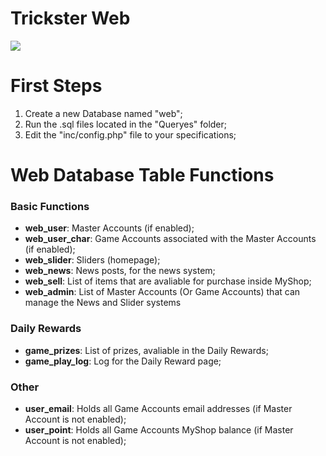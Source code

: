 # Trickster Web
![]([https://forum.ragezone.com/attachments/sar27by-png.257629/](https://forum.ragezone.com/attachments/sar27by-webp.257629/))

# First Steps
1. Create a new Database named "web";
2. Run the .sql files located in the "Queryes" folder;
3. Edit the "inc/config.php" file to your specifications;  

# Web Database Table Functions
### Basic Functions
- **web_user**: Master Accounts (if enabled);
- **web_user_char**: Game Accounts associated with the Master Accounts (if enabled);
- **web_slider**: Sliders (homepage);
- **web_news**: News posts, for the news system;
- **web_sell**: List of items that are avaliable for purchase inside MyShop;
- **web_admin**: List of Master Accounts (Or Game Accounts) that can manage the News and Slider systems

### Daily Rewards
- **game_prizes**: List of prizes, avaliable in the Daily Rewards;
- **game_play_log**: Log for the Daily Reward page;

### Other
- **user_email**: Holds all Game Accounts email addresses (if Master Account is not enabled);
- **user_point**: Holds all Game Accounts MyShop balance (if Master Account is not enabled);
